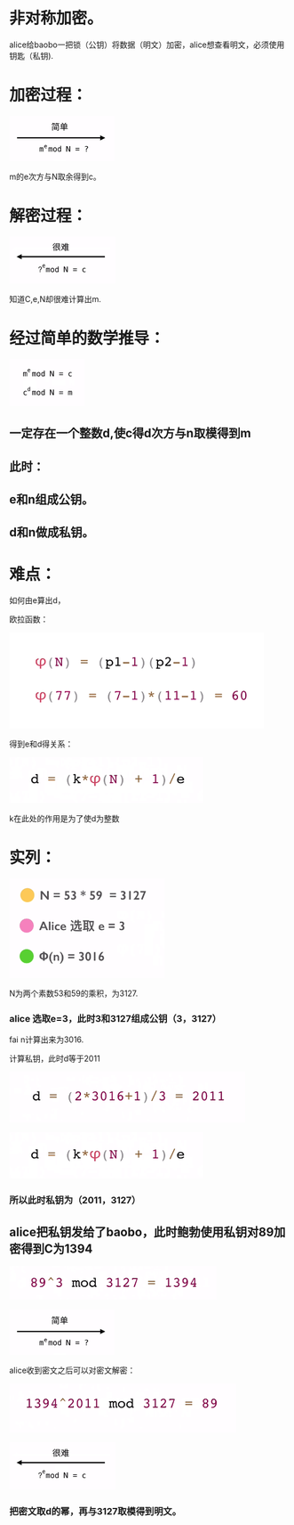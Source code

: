 # 非对称加密。

alice给baobo一把锁（公钥）将数据（明文）加密，alice想查看明文，必须使用钥匙（私钥).



# 加密过程：

![](https://raw.githubusercontent.com/h1iba1/h1iba1.github.io/refs/heads/master/_posts/CTF/crpto/RSA/images/DFDD7C3902114290A975C20681EA6EB1clipboard.png)

m的e次方与N取余得到c。



# 解密过程：

![](https://raw.githubusercontent.com/h1iba1/h1iba1.github.io/refs/heads/master/_posts/CTF/crpto/RSA/images/A5F1BED3C5F546A3A375E6B259660DFAclipboard.png)

知道C,e,N却很难计算出m.



# 经过简单的数学推导：

![](https://raw.githubusercontent.com/h1iba1/h1iba1.github.io/refs/heads/master/_posts/CTF/crpto/RSA/images/D2C3A91F24E14A3E8EFD37BA49920714clipboard.png)

## 一定存在一个整数d,使c得d次方与n取模得到m

## 此时：

## e和n组成公钥。

## d和n做成私钥。





# 难点：

如何由e算出d，





欧拉函数：

![](https://raw.githubusercontent.com/h1iba1/h1iba1.github.io/refs/heads/master/_posts/CTF/crpto/RSA/images/FEAAA63DE28D43DE85AE868531746902clipboard.png)



得到e和d得关系：

![](https://raw.githubusercontent.com/h1iba1/h1iba1.github.io/refs/heads/master/_posts/CTF/crpto/RSA/images/98E3DD5C8E6B4A0FBFEA146433730268clipboard.png)

k在此处的作用是为了使d为整数





# 实列：

![](https://raw.githubusercontent.com/h1iba1/h1iba1.github.io/refs/heads/master/_posts/CTF/crpto/RSA/images/64CBDB82673E4014B6A51E92F8937B70clipboard.png)

N为两个素数53和59的乘积，为3127.

### alice 选取e=3，此时3和3127组成公钥（3，3127）



fai n计算出来为3016.



计算私钥，此时d等于2011

![](https://raw.githubusercontent.com/h1iba1/h1iba1.github.io/refs/heads/master/_posts/CTF/crpto/RSA/images/4DF3D4A94410403A9950B676EB4DB57Fclipboard.png)



![](https://raw.githubusercontent.com/h1iba1/h1iba1.github.io/refs/heads/master/_posts/CTF/crpto/RSA/images/6FFA83660ABB4AEEA91B583B627A9520clipboard.png)

### 所以此时私钥为（2011，3127）



## alice把私钥发给了baobo，此时鲍勃使用私钥对89加密得到C为1394

![](https://raw.githubusercontent.com/h1iba1/h1iba1.github.io/refs/heads/master/_posts/CTF/crpto/RSA/images/8808341971FB425CA70932C6400BF0A6clipboard.png)



![](https://raw.githubusercontent.com/h1iba1/h1iba1.github.io/refs/heads/master/_posts/CTF/crpto/RSA/images/CB4DE532FBED4789B5CB890737CEDE5Aclipboard.png)

alice收到密文之后可以对密文解密：

![](https://raw.githubusercontent.com/h1iba1/h1iba1.github.io/refs/heads/master/_posts/CTF/crpto/RSA/images/EDA986C2B1734B5AB613E9FB055F38F2clipboard.png)



![](https://raw.githubusercontent.com/h1iba1/h1iba1.github.io/refs/heads/master/_posts/CTF/crpto/RSA/images/05AE22381F4849BDA9DDA8BE38669C62clipboard.png)

### 把密文取d的幂，再与3127取模得到明文。







